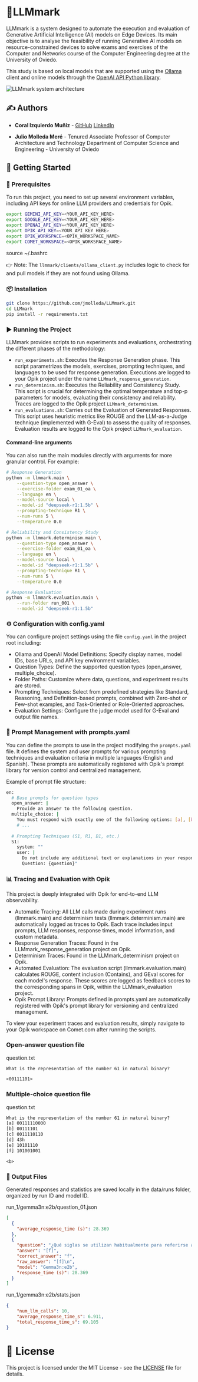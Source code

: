 # 📘LLMmark
LLMmark is a system designed to automate the execution and evaluation of Generative Artificial Intelligence (AI) models on Edge Devices. Its main objective is to analyse the feasibility of running Generative AI models on resource-constrained devices to solve exams and exercises of the Computer and Networks course of the Computer Engineering degree at the University of Oviedo.

This study is based on local models that are supported using the [Ollama](https://github.com/ollama/ollama) client and online models through the [OpenAI API Python library](https://github.com/openai/openai-python).



![LLMmark system architecture](images/LLMmark_en.png)

## ✍️ Authors

- **Coral Izquierdo Muñiz** - [GitHub](https://github.com/coral2742) [LinkedIn](https://www.linkedin.com/in/coral-izquierdo/) 

- **Julio Molleda Meré** - Tenured Associate Professor of Computer Architecture and Technology
Department of Computer Science and Engineering - University of Oviedo

## 🚀 Getting Started

### 🔧 Prerequisites
To run this project, you need to set up several environment variables, including API keys for online LLM providers and credentials for Opik.

```bash
export GEMINI_API_KEY=<YOUR_API_KEY_HERE>
export GOOGLE_API_KEY=<YOUR_API_KEY_HERE>
export OPENAI_API_KEY=<YOUR_API_KEY_HERE>
export OPIK_API_KEY=<YOUR_API_KEY_HERE>
export OPIK_WORKSPACE=<OPIK_WORKSPACE_NAME>
export COMET_WORKSPACE=<OPIK_WORKSPACE_NAME>
```
source ~/.bashrc

👉 Note: The `llmmark/clients/ollama_client.py` includes logic to check for and pull models if they are not found using Ollama.

### 📦 Installation
```bash
git clone https://github.com/jmolleda/LLMmark.git
cd LLMmark
pip install -r requirements.txt
```


### ▶️ Running the Project

LLMmark provides scripts to run experiments and evaluations, orchestrating the different phases of the methodology:
- `run_experiments.sh`: Executes the Response Generation phase. This script parametrizes the models, exercises, prompting techniques, and languages to be used for response generation. Executions are logged to your Opik project under the name `LLMmark_response_generation`.
- `run_determinism.sh`: Executes the Reliability and Consistency Study. This script is crucial for determining the optimal temperature and top-p parameters for models, evaluating their consistency and reliability. Traces are logged to the Opik project `LLMmark_determinism`.
- `run_evaluations.sh`: Carries out the Evaluation of Generated Responses. This script uses heuristic metrics like ROUGE and the LLM-as-a-Judge technique (implemented with G-Eval) to assess the quality of responses. Evaluation results are logged to the Opik project `LLMmark_evaluation`.

#### Command-line arguments
You can also run the main modules directly with arguments for more granular control. For example:
```bash
# Response Generation
python -m llmmark.main \
    --question-type open_answer \
    --exercise-folder exam_01_oa \
    --language en \
    --model-source local \
    --model-id "deepseek-r1:1.5b" \
    --prompting-technique R1 \
    --num-runs 5 \
    --temperature 0.0

# Reliability and Consistency Study
python -m llmmark.determinism.main \
    --question-type open_answer \
    --exercise-folder exam_01_oa \
    --language en \
    --model-source local \
    --model-id "deepseek-r1:1.5b" \
    --prompting-technique R1 \
    --num-runs 5 \
    --temperature 0.0

# Response Evaluation
python -m llmmark.evaluation.main \
    --run-folder run_001 \
    --model-id "deepseek-r1:1.5b"
```

### ⚙️ Configuration with config.yaml
You can configure project settings using the file `config.yaml` in the project root including:
- Ollama and OpenAI Model Definitions: Specify display names, model IDs, base URLs, and API key environment variables.
- Question Types: Define the supported question types (open_answer, multiple_choice).
- Folder Paths: Customize where data, questions, and experiment results are stored.
- Prompting Techniques: Select from predefined strategies like Standard, Reasoning, and Definition-based prompts, combined with Zero-shot or Few-shot examples, and Task-Oriented or Role-Oriented approaches.
- Evaluation Settings: Configure the judge model used for G-Eval and output file names.


### 📝 Prompt Management with prompts.yaml
You can define the prompts to use in the project modifying the `prompts.yaml` file. It defines the system and user prompts for various prompting techniques and evaluation criteria in multiple languages (English and Spanish). These prompts are automatically registered with Opik's prompt library for version control and centralized management.

Example of prompt file structure:
```bash
en:
  # Base prompts for question types
  open_answer: |
    Provide an answer to the following question.
  multiple_choice: |
    You must respond with exactly one of the following options: [a], [b], [c], [d], [e] or [f].
    # ...
  
  # Prompting Techniques (S1, R1, D1, etc.)
  S1:
    system: ""
    user: |
      Do not include any additional text or explanations in your response, just the answer to the question.
      Question: {question}"
```

### 📊 Tracing and Evaluation with Opik
This project is deeply integrated with Opik for end-to-end LLM observability.
- Automatic Tracing: All LLM calls made during experiment runs (llmmark.main) and determinism tests (llmmark.determinism.main) are automatically logged as traces to Opik. Each trace includes input prompts, LLM responses, response times, model information, and custom metadata.
- Response Generation Traces: Found in the LLMmark_response_generation project on Opik.
- Determinism Traces: Found in the LLMmark_determinism project on Opik.
- Automated Evaluation: The evaluation script (llmmark.evaluation.main) calculates ROUGE, content inclusion (Contains), and GEval scores for each model's response. These scores are logged as feedback scores to the corresponding spans in Opik, within the LLMmark_evaluation project.
- Opik Prompt Library: Prompts defined in prompts.yaml are automatically registered with Opik's prompt library for versioning and centralized management.

To view your experiment traces and evaluation results, simply navigate to your Opik workspace on Comet.com after running the scripts.

### Open-answer question file

question.txt

```txt
What is the representation of the number 61 in natural binary?

<00111101>
```

### Multiple-choice question file

question.txt

```txt
What is the representation of the number 61 in natural binary?
[a] 00111110000  
[b] 00111101  
[c] 0011110110  
[d] 43h  
[e] 10101110  
[f] 101001001  

<b> 
```

### 📁 Output Files
Generated responses and statistics are saved locally in the data/runs folder, organized by run ID and model ID.

run_1/gemma3n:e2b/question_01.json

```json
[
  {
    "average_response_time (s)": 28.369
  },
  {
    "question": "¿Qué siglas se utilizan habitualmente para referirse a las redes de área local?\n\n[a] WAN\n[b] MAN\n[c] SAN\n[d] PAN\n[e] VPN\n[f] LAN",
    "answer": "[f]",
    "correct_answer": "f",
    "raw_answer": "[f]\n",
    "model": "Gemma3n:e2b",
    "response_time (s)": 28.369
  }
]
```

run_1/gemma3n:e2b/stats.json

```json
{
    "num_llm_calls": 10,
    "average_response_time_s": 6.911,
    "total_response_time_s": 69.105
}
```


# 📄 License

This project is licensed under the MIT License - see the [LICENSE](LICENSE) file for details.